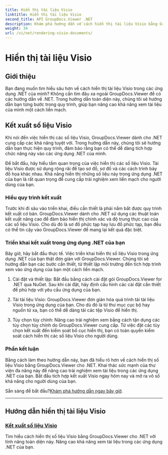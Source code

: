 ```yaml
---
title: Hiển thị tài liệu Visio
linktitle: Hiển thị tài liệu Visio
second_title: API GroupDocs.Viewer .NET
description: Khám phá hướng dẫn về cách hiển thị tài liệu Visio bằng GroupDocs.Viewer cho .NET. Tìm hiểu cách nâng cao khả năng xem tài liệu trong các ứng dụng .NET của bạn một cách dễ dàng.
weight: 34
url: /vi/net/rendering-visio-documents/
---
```


# Hiển thị tài liệu Visio

## Giới thiệu

Bạn đang muốn tìm hiểu sâu hơn về cách hiển thị tài liệu Visio trong các ứng dụng .NET của mình? Không cần tìm đâu xa ngoài GroupDocs.Viewer để có các hướng dẫn về .NET. Trong hướng dẫn toàn diện này, chúng tôi sẽ hướng dẫn bạn từng bước trong quy trình, giúp bạn nâng cao khả năng xem tài liệu của mình một cách liền mạch.

## Kết xuất số liệu Visio

Khi nói đến việc hiển thị các số liệu Visio, GroupDocs.Viewer dành cho .NET cung cấp các khả năng tuyệt vời. Trong hướng dẫn này, chúng tôi sẽ hướng dẫn bạn thực hiện quy trình, đảm bảo rằng bạn có thể dễ dàng tích hợp chức năng này vào các ứng dụng .NET của mình.

Để bắt đầu, hãy hiểu tầm quan trọng của việc hiển thị các số liệu Visio. Tài liệu Visio được sử dụng rộng rãi để tạo sơ đồ, sơ đồ và các cách trình bày đồ họa khác nhau. Khả năng hiển thị những số liệu này trong ứng dụng .NET của bạn là rất quan trọng để cung cấp trải nghiệm xem liền mạch cho người dùng của bạn.

### Hiểu quy trình kết xuất

Trước khi đi sâu vào triển khai, điều cần thiết là phải nắm bắt được quy trình kết xuất cơ bản. GroupDocs.Viewer dành cho .NET sử dụng các thuật toán kết xuất nâng cao để đảm bảo hiển thị chính xác và độ trung thực cao của các số liệu Visio. Cho dù đó là sơ đồ phức tạp hay lưu đồ phức tạp, bạn đều có thể tin cậy vào GroupDocs.Viewer để mang lại kết quả đặc biệt.

### Triển khai kết xuất trong ứng dụng .NET của bạn

Bây giờ, hãy bắt đầu thực tế. Việc triển khai hiển thị số liệu Visio trong ứng dụng .NET của bạn thật đơn giản với GroupDocs.Viewer. Chúng tôi sẽ hướng dẫn bạn các bước cần thiết, từ thiết lập môi trường đến tích hợp trình xem vào ứng dụng của bạn một cách liền mạch.

1. Cài đặt và thiết lập: Bắt đầu bằng cách cài đặt gói GroupDocs.Viewer for .NET qua NuGet. Sau khi cài đặt, hãy định cấu hình các cài đặt cần thiết để phù hợp với yêu cầu ứng dụng của bạn.

2. Tải tài liệu Visio: GroupDocs.Viewer đơn giản hóa quá trình tải tài liệu Visio trong ứng dụng của bạn. Cho dù đó là từ thư mục cục bộ hay nguồn từ xa, bạn có thể dễ dàng tải các tệp Visio để hiển thị.

3. Tùy chọn tùy chỉnh: Nâng cao trải nghiệm xem bằng cách tận dụng các tùy chọn tùy chỉnh do GroupDocs.Viewer cung cấp. Từ việc đặt các tùy chọn kết xuất đến kiểm soát bố cục hiển thị, bạn có toàn quyền kiểm soát cách hiển thị các số liệu Visio cho người dùng.

### Phần kết luận

Bằng cách làm theo hướng dẫn này, bạn đã hiểu rõ hơn về cách hiển thị số liệu Visio bằng GroupDocs.Viewer cho .NET. Khai thác sức mạnh của thư viện đa năng này để nâng cao trải nghiệm xem tài liệu trong các ứng dụng .NET của bạn. Bắt đầu tích hợp kết xuất Visio ngay hôm nay và mở ra vô số khả năng cho người dùng của bạn.

 Sẵn sàng để bắt đầu?[Khám phá hướng dẫn ngay bây giờ](./render-visio-figures/).

---

## Hướng dẫn hiển thị tài liệu Visio
### [Kết xuất số liệu Visio](./render-visio-figures/)
Tìm hiểu cách hiển thị số liệu Visio bằng GroupDocs.Viewer cho .NET với tính năng toàn diện này. Nâng cao khả năng xem tài liệu trong các ứng dụng .NET của bạn.